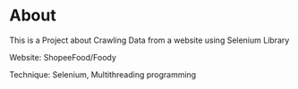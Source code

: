 # About
This is a Project about Crawling Data from a website using Selenium Library

Website: ShopeeFood/Foody

Technique: Selenium, Multithreading programming
